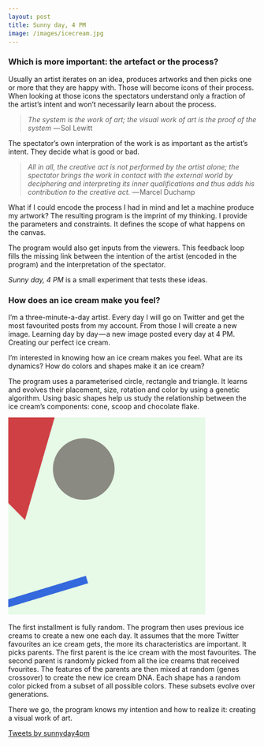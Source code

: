 ```yaml
---
layout: post
title: Sunny day, 4 PM
image: /images/icecream.jpg
---
```


### Which is more important: the artefact or the process?

Usually an artist iterates on an idea, produces artworks and then picks one or
more that they are happy with. Those will become icons of their process. When
looking at those icons the spectators understand only a fraction of the artist’s
intent and won’t necessarily learn about the process.

> *The system is the work of art; the visual work of art is the proof of the system* — Sol Lewitt

The spectator’s own interpration of the work is as important as the artist’s
intent. They decide what is good or bad.

> *All in all, the creative act is not performed by the artist alone; the spectator brings the work in contact with the external world by deciphering and interpreting its inner qualifications and thus adds his contribution to the creative act.* — Marcel Duchamp

What if I could encode the process I had in mind and let a machine produce my
artwork? The resulting program is the imprint of my thinking. I provide the
parameters and constraints. It defines the scope of what happens on the canvas. 

The program would also get inputs from the viewers. This feedback loop fills the
missing link between the intention of the artist (encoded in the program) and
the interpretation of the spectator.

*Sunny day, 4 PM* is a small experiment that tests these ideas.

### How does an ice cream make you feel?

I’m a three-minute-a-day artist. Every day I will go on Twitter and get the most
favourited posts from my account. From those I will create a new image. Learning
day by day — a new image posted every day at 4 PM. Creating our perfect ice
cream.

I’m interested in knowing how an ice cream makes you feel. What are its
dynamics? How do colors and shapes make it an ice cream?

The program uses a parameterised circle, rectangle and triangle. It learns and
evolves their placement, size, rotation and color by using a genetic algorithm.
Using basic shapes help us study the relationship between the ice cream’s
components: cone, scoop and chocolate flake.

<div class="col col-12">
  <img src="/images/icecream.jpg" class="block m3 mx-auto align-middle" width="400px"/>
</div>

The first installment is fully random. The program then uses previous ice creams
to create a new one each day. It assumes that the more Twitter favourites an ice
cream gets, the more its characteristics are important. It picks parents. The
first parent is the ice cream with the most favourites. The second parent is
randomly picked from all the ice creams that received fvourites. The features of
the parents are then mixed at random (genes crossover) to create the new ice
cream DNA. Each shape has a random color picked from a subset of all possible
colors. These subsets evolve over generations.

There we go, the program knows my intention and how to realize it: creating a
visual work of art.

<a class="twitter-timeline" data-width="400" data-height="800"
data-theme="light" href="https://twitter.com/sunnyday4pm">Tweets by
sunnyday4pm</a>
<script async src="//platform.twitter.com/widgets.js" charset="utf-8"></script>
